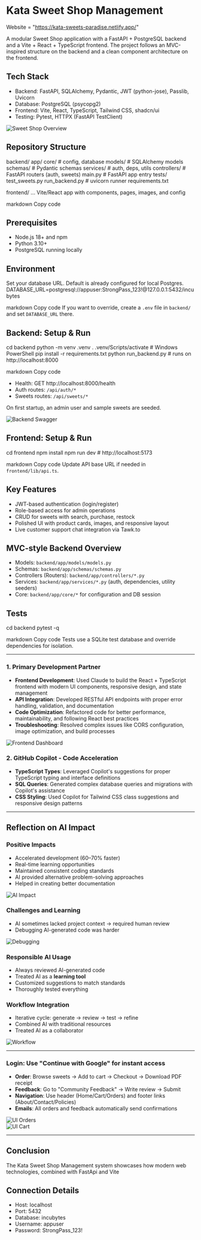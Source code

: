 # Kata Sweet Shop Management 
Website = "https://kata-sweets-paradise.netlify.app/"

A modular Sweet Shop application with a FastAPI + PostgreSQL backend and a Vite + React + TypeScript frontend. The project follows an MVC-inspired structure on the backend and a clean component architecture on the frontend.

## Tech Stack
- Backend: FastAPI, SQLAlchemy, Pydantic, JWT (python-jose), Passlib, Uvicorn
- Database: PostgreSQL (psycopg2)
- Frontend: Vite, React, TypeScript, Tailwind CSS, shadcn/ui
- Testing: Pytest, HTTPX (FastAPI TestClient)

![Sweet Shop Overview](https://github.com/user-attachments/assets/b55a205c-67a4-44d7-a0e2-2e3dcbee8238)

## Repository Structure
backend/
app/
core/ # config, database
models/ # SQLAlchemy models
schemas/ # Pydantic schemas
services/ # auth, deps, utils
controllers/ # FastAPI routers (auth, sweets)
main.py # FastAPI app entry
tests/
test_sweets.py
run_backend.py # uvicorn runner
requirements.txt

frontend/
... Vite/React app with components, pages, images, and config

markdown
Copy code

## Prerequisites
- Node.js 18+ and npm
- Python 3.10+
- PostgreSQL running locally

## Environment
Set your database URL. Default is already configured for local Postgres.
DATABASE_URL=postgresql://appuser:StrongPass_123!@127.0.0.1:5432/incubytes

markdown
Copy code
If you want to override, create a `.env` file in `backend/` and set `DATABASE_URL` there.

## Backend: Setup & Run
cd backend
python -m venv .venv
. .venv/Scripts/activate # Windows PowerShell
pip install -r requirements.txt
python run_backend.py # runs on http://localhost:8000

markdown
Copy code
- Health: GET http://localhost:8000/health
- Auth routes: `/api/auth/*`
- Sweets routes: `/api/sweets/*`

On first startup, an admin user and sample sweets are seeded.

![Backend Swagger](https://github.com/user-attachments/assets/5ac67fe1-43b8-430f-8204-c3dc55f57aae)

## Frontend: Setup & Run
cd frontend
npm install
npm run dev # http://localhost:5173

markdown
Copy code
Update API base URL if needed in `frontend/lib/api.ts`.

## Key Features
- JWT-based authentication (login/register)
- Role-based access for admin operations
- CRUD for sweets with search, purchase, restock
- Polished UI with product cards, images, and responsive layout
- Live customer support chat integration via Tawk.to

## MVC-style Backend Overview
- Models: `backend/app/models/models.py`
- Schemas: `backend/app/schemas/schemas.py`
- Controllers (Routers): `backend/app/controllers/*.py`
- Services: `backend/app/services/*.py` (auth, dependencies, utility seeders)
- Core: `backend/app/core/*` for configuration and DB session

## Tests
cd backend
pytest -q

markdown
Copy code
Tests use a SQLite test database and override dependencies for isolation.

---

### **1. Primary Development Partner**

- **Frontend Development**: Used Claude to build the React + TypeScript frontend with modern UI components, responsive design, and state management  
- **API Integration**: Developed RESTful API endpoints with proper error handling, validation, and documentation  
- **Code Optimization**: Refactored code for better performance, maintainability, and following React best practices  
- **Troubleshooting**: Resolved complex issues like CORS configuration, image optimization, and build processes  

![Frontend Dashboard](https://github.com/user-attachments/assets/829e9703-a430-4dc1-811d-8c56940079e4)

### **2. GitHub Copilot - Code Acceleration**
- **TypeScript Types**: Leveraged Copilot's suggestions for proper TypeScript typing and interface definitions  
- **SQL Queries**: Generated complex database queries and migrations with Copilot's assistance  
- **CSS Styling**: Used Copilot for Tailwind CSS class suggestions and responsive design patterns  

---

## Reflection on AI Impact

### **Positive Impacts**
- Accelerated development (60–70% faster)  
- Real-time learning opportunities  
- Maintained consistent coding standards  
- AI provided alternative problem-solving approaches  
- Helped in creating better documentation  

![AI Impact](https://github.com/user-attachments/assets/90ae81eb-cbdc-4b16-b0b3-4be4d383d01b)

### **Challenges and Learning**
- AI sometimes lacked project context → required human review  
- Debugging AI-generated code was harder  

![Debugging](https://github.com/user-attachments/assets/a63317ce-197a-4853-ace3-045810729481)

### **Responsible AI Usage**
- Always reviewed AI-generated code  
- Treated AI as a **learning tool**  
- Customized suggestions to match standards  
- Thoroughly tested everything  

### **Workflow Integration**
- Iterative cycle: generate → review → test → refine  
- Combined AI with traditional resources  
- Treated AI as a collaborator  

![Workflow](https://github.com/user-attachments/assets/ea785650-41ab-4297-8f28-fe8a434f5c8d)

---

### **Login: Use "Continue with Google" for instant access**
- **Order**: Browse sweets → Add to cart → Checkout → Download PDF receipt  
- **Feedback**: Go to "Community Feedback" → Write review → Submit  
- **Navigation**: Use header (Home/Cart/Orders) and footer links (About/Contact/Policies)  
- **Emails**: All orders and feedback automatically send confirmations  

![UI Orders](https://github.com/user-attachments/assets/85b5fbd0-f7c7-4e57-84dd-ed31e3bafd14)  
![UI Cart](https://github.com/user-attachments/assets/9493b0f4-73b3-45b0-9b46-52796d381e99)

---

## Conclusion
The Kata Sweet Shop Management system showcases how modern web technologies, combined with FastApi and Vite

## Connection Details
- Host: localhost
- Port: 5432
- Database: incubytes
- Username: appuser
- Password: StrongPass_123!
